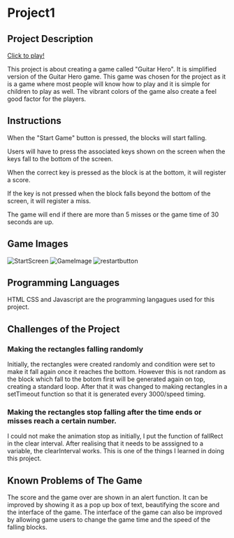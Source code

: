 # Project1

## Project Description

[Click to play!](https://eugenelye.github.io/Project1/)

This project is about creating a game called "Guitar Hero". It is simplified version of the Guitar Hero game. This game was chosen for the project as it is a game where most people will know how to play and it is simple for children to play as well. The vibrant colors of the game also create a feel good factor for the players.


## Instructions
When the "Start Game" button is pressed, the blocks will start falling. 

Users will have to press the associated keys shown on the screen when the keys fall to the bottom of the screen. 

When the correct key is pressed as the block is at the bottom, it will register a score. 

If the key is not pressed when the block falls beyond the bottom of the screen, it will register a miss. 

The game will end if there are more than 5 misses or the game time of 30 seconds are up. 

## Game Images

![StartScreen](https://i.ibb.co/nLbM3np/Screenshot-2022-06-09-at-3-33-51-PM.png)
![GameImage](https://i.ibb.co/hLXHXKq/Screenshot-2022-06-09-at-4-03-05-PM.png)
![restartbutton](https://i.ibb.co/s1wsbK0/Screenshot-2022-06-09-at-4-04-50-PM.png)

## Programming Languages 
HTML CSS and Javascript are the programming langagues used for this project. 

## Challenges of the Project    

### Making the rectangles falling randomly
Initially, the rectangles were created randomly and condition were set to make it fall again once it reaches the bottom. However this is not random as the block which fall to the botom first will be generated again on top, creating a standard loop. After that it was changed to making rectangles in a setTimeout function so that it is generated every 3000/speed timing.

### Making the rectangles stop falling after the time ends or misses reach a certain number.
I could not make the animation stop as initially, I put the function of fallRect in the clear interval. After realising that it needs to be asssigned to a variable, the clearInterval works. This is one of the things I learned in doing this project.


## Known Problems of The Game
The score and the game over are shown in an alert function. It can be improved by showing it as a pop up box of text, beautifying the score and the interface of the game. The interface of the game can also be improved by allowing game users to change the game time and the speed of the falling blocks. 
